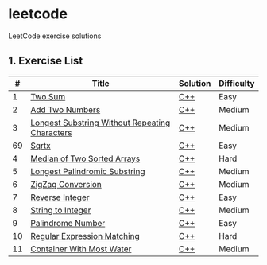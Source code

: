 # leetcode
LeetCode exercise solutions

## 1. Exercise List
| # | Title | Solution | Difficulty |
|---| ----- | -------- | ---------- |
|1|[Two Sum](https://leetcode.com/problems/two-sum/) | [C++](./TwoSum/MapTwoSum.cpp) |Easy|
|2|[Add Two Numbers](https://leetcode.com/problems/add-two-numbers/) | [C++](./AddTwoNumbers/AddTwoNumbers.cpp) |Medium|
|3|[Longest Substring Without Repeating Characters](https://leetcode.com/problems/longest-substring-without-repeating-characters/) | [C++](./LongestUniqueSubstring/LongestUniqueSubstring.cpp) |Medium|
|69|[Sqrtx](https://leetcode.com/problems/sqrtx/) | [C++](./Sqrt/Sqrt.cpp) |Easy|
|4|[Median of Two Sorted Arrays](https://leetcode.com/problems/median-of-two-sorted-arrays/) | [C++](./MedianOfTwoSortedArray/MedianOfTwoSortedArrays.cpp) |Hard|
|5|[Longest Palindromic Substring](https://leetcode.com/problems/longest-palindromic-substring/) | [C++](./LongestPalindromicSubstring/LongestPalindromicSubstring.cpp) |Medium|
|6|[ZigZag Conversion](https://leetcode.com/problems/zigzag-conversion/) | [C++](./ZigZagConversion/ZigZagConversion.cpp) |Medium|
|7|[Reverse Integer](https://leetcode.com/problems/reverse-integer/) | [C++](./ReverseInteger/ReverseInteger.cpp) |Easy|
|8|[String to Integer](https://leetcode.com/problems/string-to-integer-atoi/) | [C++](./StringToInteger/StringToInteger.cpp) |Medium|
|9|[Palindrome Number](https://leetcode.com/problems/palindrome-number/) | [C++](./PalindromeNumber/PalindromeNumber.cpp) |Easy|
|10|[Regular Expression Matching](https://leetcode.com/problems/regular-expression-matching/) | [C++](./RegularExpression/RegularExpression.cpp) |Hard|
|11|[Container With Most Water](https://leetcode.com/problems/container-with-most-water/) | [C++](./ContainerWithMostWater/ContainerWithMostWater.cpp) |Medium|

